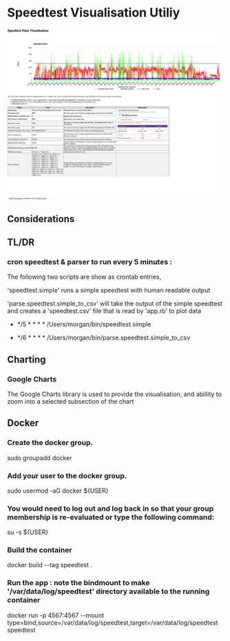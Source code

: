 # Speedtest Visualisation Utiliy
![Sppedtest Visualisation](https://github.com/morganism/speedtest-viz/blob/master/images/page_speedtest-viz_app_mainpage.png?raw=true)

## Considerations


## TL/DR



### cron speedtest  & parser to run every 5 minutes : 

The following two scripts are show as crontab entries, 

'speedtest.simple' runs a simple speedtest with human readable output

'parse.speedtest.simple_to_csv' will take the output of the simple speedtest and creates a 'speedtest.csv' file that is read by 'app.rb' to plot data


- */5 * * * * /Users/morgan/bin/speedtest.simple

- */6 * * * * /Users/morgan/bin/parse.speedtest.simple_to_csv


## Charting

### Google Charts

The Google Charts library is used to provide the visualisation, and abillity to zoom into a selected subsection of the chart


## Docker

### Create the docker group.

sudo groupadd docker

### Add your user to the docker group.

sudo usermod -aG docker ${USER}

### You would need to log out and log back in so that your group membership is re-evaluated or type the following command:

su -s ${USER}

### Build the container

docker build --tag speedtest .

### Run the app : note the bindmount to make '/var/data/log/speedtest' directory available to the running container

docker run -p 4567:4567 --mount type=bind,source=/var/data/log/speedtest,target=/var/data/log/speedtest speedtest
